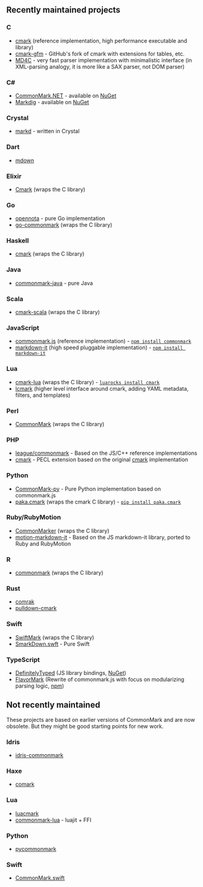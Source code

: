 ## Recently maintained projects

### C

- [cmark](https://github.com/commonmark/cmark) (reference
  implementation, high performance executable and library)
- [cmark-gfm](https://github.com/github/cmark) - GitHub's fork of cmark with extensions for tables, etc.
- [MD4C](https://github.com/mity/md4c) - very fast parser implementation with minimalistic interface (in XML-parsing analogy, it is more like a SAX parser, not DOM parser)

### C# ###

- [CommonMark.NET](https://github.com/Knagis/CommonMark.NET) - available on [NuGet](https://www.nuget.org/packages/CommonMark.NET/)
- [Markdig](https://github.com/lunet-io/markdig) - available on [NuGet](https://www.nuget.org/packages/Markdig/)

### Crystal

- [markd](https://github.com/icyleaf/markd) - written in Crystal

### Dart

- [mdown](https://github.com/dikmax/mdown)

### Elixir

- [Cmark](https://github.com/asaaki/cmark.ex) (wraps the C library)

### Go

- [opennota](https://github.com/opennota/markdown) - pure Go implementation
- [go-commonmark](https://github.com/rhinoman/go-commonmark) (wraps the C library)

### Haskell

- [cmark](http://hackage.haskell.org/package/cmark) (wraps the C library)

### Java

- [commonmark-java](https://github.com/atlassian/commonmark-java) - pure Java

### Scala

- [cmark-scala](https://github.com/sparsetech/cmark-scala) (wraps the C library)

### JavaScript

- [commonmark.js](https://github.com/jgm/commonmark.js) (reference
  implementation) - [`npm install commonmark`](https://www.npmjs.org/package/commonmark)
- [markdown-it](https://github.com/markdown-it/markdown-it) (high speed pluggable implementation) - [`npm install markdown-it`](https://www.npmjs.org/package/markdown-it)

### Lua

- [cmark-lua](https://github.com/jgm/cmark-lua) (wraps the C library) - [`luarocks install cmark`](https://luarocks.org/modules/jgm/cmark)
- [lcmark](https://github.com/jgm/lcmark) (higher level interface around cmark, adding YAML metadata, filters, and templates)

### Perl

- [CommonMark](https://metacpan.org/release/CommonMark) (wraps the C library)

### PHP

- [league/commonmark](http://commonmark.thephpleague.com/) - Based on the JS/C++ reference implementations
- [cmark](http://docs.php.net/cmark) - PECL extension based on the original [cmark](https://github.com/jgm/cmark) implementation

### Python

- [CommonMark-py](https://github.com/rtfd/CommonMark-py) - Pure Python implementation based on commonmark.js
- [paka.cmark](https://github.com/PavloKapyshin/paka.cmark) (wraps the cmark C
library) - [`pip install paka.cmark`](https://pypi.python.org/pypi/paka.cmark)

### Ruby/RubyMotion

- [CommonMarker](https://github.com/gjtorikian/commonmarker) (wraps the C library)
- [motion-markdown-it](https://github.com/digitalmoksha/motion-markdown-it/) - Based on the JS markdown-it library, ported to Ruby and RubyMotion

### R

 - [commonmark](http://cran.r-project.org/package=commonmark) (wraps the C library)

### Rust

 - [comrak](https://github.com/kivikakk/comrak)
 - [pulldown-cmark](https://github.com/google/pulldown-cmark)

### Swift

  - [SwiftMark](http://pyroh.github.io/docs/SwiftMark/index.html) (wraps the C library)
  - [SmarkDown.swft](https://github.com/SwiftStudies/SmarkDown) - Pure Swift

### TypeScript

  - [DefinitelyTyped](https://github.com/DefinitelyTyped/DefinitelyTyped) (JS library bindings, [NuGet](https://www.nuget.org/packages/commonmark.TypeScript.DefinitelyTyped))
  - [FlavorMark](https://github.com/AnyhowStep/flavormark) (Rewrite of commonmark.js with focus on modularizing parsing logic, [npm](https://www.npmjs.com/package/flavormark))


## Not recently maintained

These projects are based on earlier versions of CommonMark and are now obsolete.  But they might be good starting points for new work.

### Idris

- [idris-commonmark](https://github.com/soimort/idris-commonmark)

### Haxe

- [comark](https://github.com/ConstNW/comark)

### Lua

- [luacmark](https://github.com/jturner/luacmark)
- [commonmark-lua](https://github.com/jgm/commonmark-lua) - luajit + FFI

### Python

- [pycommonmark](https://github.com/bpabel/pycommonmark)


### Swift

- [CommonMark.swift](https://github.com/bnickel/CommonMark.swift)